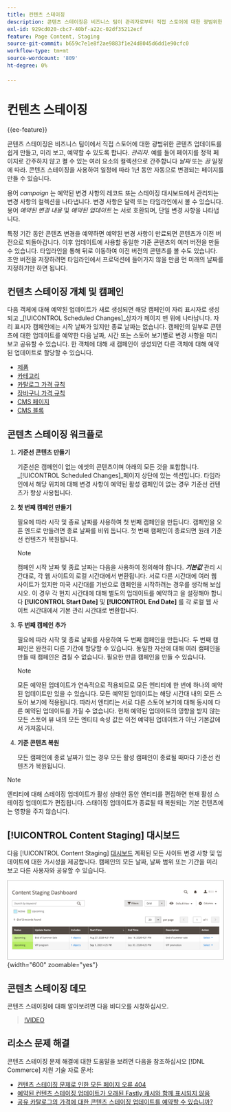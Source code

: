 ```yaml
---
title: 컨텐츠 스테이징
description: 콘텐츠 스테이징은 비즈니스 팀이 관리자로부터 직접 스토어에 대한 광범위한 콘텐츠 업데이트를 쉽게 만들고, 미리 보고, 예약할 수 있도록 합니다.
exl-id: 929cd020-cbc7-40bf-a22c-02df35212ecf
feature: Page Content, Staging
source-git-commit: b659c7e1e8f2ae9883f1e24d8045d6dd1e90cfc0
workflow-type: tm+mt
source-wordcount: '809'
ht-degree: 0%

---
```


# 컨텐츠 스테이징

{{ee-feature}}

콘텐츠 스테이징은 비즈니스 팀이에서 직접 스토어에 대한 광범위한 콘텐츠 업데이트를 쉽게 만들고, 미리 보고, 예약할 수 있도록 합니다. _관리자_. 예를 들어 페이지를 정적 페이지로 간주하지 않고 켤 수 있는 여러 요소의 컬렉션으로 간주합니다 _날짜_ 또는 _끔_ 일정에 따라. 콘텐츠 스테이징을 사용하여 일정에 따라 1년 동안 자동으로 변경되는 페이지를 만들 수 있습니다.

용어 _campaign_ 는 예약된 변경 사항의 레코드 또는 스테이징 대시보드에서 관리되는 변경 사항의 컬렉션을 나타냅니다. 변경 사항은 달력 또는 타임라인에서 볼 수 있습니다. 용어 _예약된 변경 내용_ 및 _예약된 업데이트_ 는 서로 호환되며, 단일 변경 사항을 나타냅니다.

특정 기간 동안 콘텐츠 변경을 예약하면 예약된 변경 사항이 만료되면 콘텐츠가 이전 버전으로 되돌아갑니다. 이후 업데이트에 사용할 동일한 기준 콘텐츠의 여러 버전을 만들 수 있습니다. 타임라인을 통해 뒤로 이동하여 이전 버전의 콘텐츠를 볼 수도 있습니다. 초안 버전을 저장하려면 타임라인에서 프로덕션에 들어가지 않을 만큼 먼 미래의 날짜를 지정하기만 하면 됩니다.

## 컨텐츠 스테이징 개체 및 캠페인

다음 객체에 대해 예약된 업데이트가 새로 생성되면 해당 캠페인이 자리 표시자로 생성되고 _[!UICONTROL Scheduled Changes]_상자가 페이지 맨 위에 나타납니다. 자리 표시자 캠페인에는 시작 날짜가 있지만 종료 날짜는 없습니다. 캠페인의 일부로 콘텐츠에 대한 업데이트를 예약한 다음 날짜, 시간 또는 스토어 보기별로 변경 사항을 미리 보고 공유할 수 있습니다. 한 객체에 대해 새 캠페인이 생성되면 다른 객체에 대해 예약된 업데이트로 할당할 수 있습니다.

- [제품](../catalog/product-scheduled-changes.md)
- [카테고리](../catalog/category-scheduled-changes.md)
- [카탈로그 가격 규칙](../merchandising-promotions/price-rule-catalog-scheduled-changes.md)
- [장바구니 가격 규칙](../merchandising-promotions/price-rule-cart-scheduled-changes.md)
- [CMS 페이지](pages-workspace.md#scheduled-changes)
- [CMS 블록](blocks.md)

## 콘텐츠 스테이징 워크플로

1. **기준선 콘텐츠 만들기**

   기준선은 캠페인이 없는 에셋의 콘텐츠이며 아래의 모든 것을 포함합니다. _[!UICONTROL Scheduled Changes]_페이지 상단에 있는 섹션입니다. 타임라인에서 해당 위치에 대해 변경 사항이 예약된 활성 캠페인이 없는 경우 기준선 컨텐츠가 항상 사용됩니다.

1. **첫 번째 캠페인 만들기**

   필요에 따라 시작 및 종료 날짜를 사용하여 첫 번째 캠페인을 만듭니다. 캠페인을 오픈 엔드로 만들려면 종료 날짜를 비워 둡니다. 첫 번째 캠페인이 종료되면 원래 기준선 컨텐츠가 복원됩니다.

   >[!NOTE]
   >
   >캠페인 시작 날짜 및 종료 날짜는 다음을 사용하여 정의해야 합니다. **_기본값_** 관리 시간대로, 각 웹 사이트의 로컬 시간대에서 변환됩니다. 서로 다른 시간대에 여러 웹 사이트가 있지만 미국 시간대를 기반으로 캠페인을 시작하려는 경우를 생각해 보십시오. 이 경우 각 현지 시간대에 대해 별도의 업데이트를 예약하고 을 설정해야 합니다 **[!UICONTROL Start Date]** 및 **[!UICONTROL End Date]** 를 각 로컬 웹 사이트 시간대에서 기본 관리 시간대로 변환합니다.

1. **두 번째 캠페인 추가**

   필요에 따라 시작 및 종료 날짜를 사용하여 두 번째 캠페인을 만듭니다. 두 번째 캠페인은 완전히 다른 기간에 할당할 수 있습니다. 동일한 자산에 대해 여러 캠페인을 만들 때 캠페인은 겹칠 수 없습니다. 필요한 만큼 캠페인을 만들 수 있습니다.

   >[!NOTE]
   >
   >모든 예약된 업데이트가 연속적으로 적용되므로 모든 엔티티에 한 번에 하나의 예약된 업데이트만 있을 수 있습니다. 모든 예약된 업데이트는 해당 시간대 내의 모든 스토어 보기에 적용됩니다. 따라서 엔티티는 서로 다른 스토어 보기에 대해 동시에 다른 예약된 업데이트를 가질 수 없습니다. 현재 예약된 업데이트의 영향을 받지 않는 모든 스토어 뷰 내의 모든 엔티티 속성 값은 이전 예약된 업데이트가 아닌 기본값에서 가져옵니다.

1. **기준 콘텐츠 복원**

   모든 캠페인에 종료 날짜가 있는 경우 모든 활성 캠페인이 종료될 때마다 기준선 컨텐츠가 복원됩니다.

>[!NOTE]
>
>엔티티에 대해 스테이징 업데이트가 활성 상태인 동안 엔티티를 편집하면 현재 활성 스테이징 업데이트가 편집됩니다. 스태이징 업데이트가 종료될 때 복원되는 기본 컨텐츠에는 영향을 주지 않습니다.

## [!UICONTROL Content Staging] 대시보드

다음 [!UICONTROL Content Staging] [대시보드](content-staging-dashboard.md) 계획된 모든 사이트 변경 사항 및 업데이트에 대한 가시성을 제공합니다. 캠페인의 모든 날짜, 날짜 범위 또는 기간을 미리 보고 다른 사용자와 공유할 수 있습니다.

![스테이징 대시보드](./assets/content-staging-dashboard-grid.png){width="600" zoomable="yes"}

## 콘텐츠 스테이징 데모

콘텐츠 스테이징에 대해 알아보려면 다음 비디오를 시청하십시오.

>[!VIDEO](https://video.tv.adobe.com/v/343784?quality=12)

## 리소스 문제 해결

콘텐츠 스테이징 문제 해결에 대한 도움말을 보려면 다음을 참조하십시오 [!DNL Commerce] 지원 기술 자료 문서:

- [컨텐츠 스테이징 문제로 인한 모든 페이지 오류 404](https://experienceleague.adobe.com/docs/commerce-knowledge-base/kb/troubleshooting/site-down-or-unresponsive/error-404-on-all-pages-due-to-content-staging-issue.html)
- [예약된 컨텐츠 스테이징 업데이트가 오래된 Fastly 캐시와 함께 표시되지 않음](https://experienceleague.adobe.com/docs/commerce-knowledge-base/kb/troubleshooting/miscellaneous/scheduled-content-staging-updates-not-displayed-with-stale-fastly-cache.html)
- [공유 카탈로그의 가격에 대한 콘텐츠 스테이징 업데이트를 예약할 수 있습니까?](https://experienceleague.adobe.com/docs/commerce-knowledge-base/kb/faq/can-i-schedule-content-staging-updates-for-prices-in-a-shared-catalog.html)
